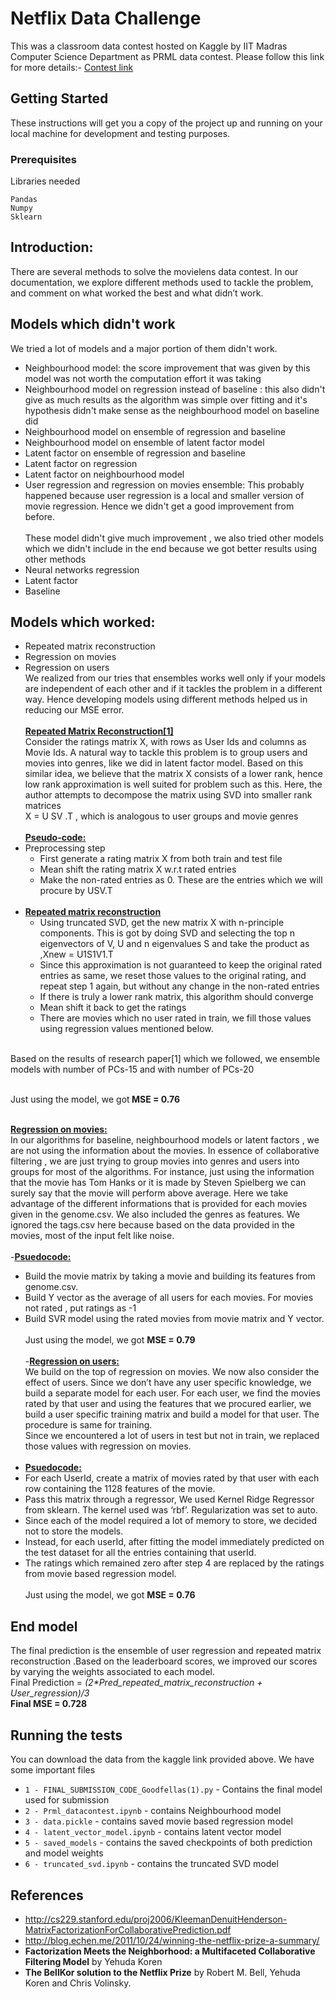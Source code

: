 # Netflix Data Challenge
This was a classroom data contest hosted on Kaggle by IIT Madras Computer Science Department as PRML data contest. Please follow this link for more details:- [Contest link](https://www.kaggle.com/c/prml19/data)
## Getting Started

These instructions will get you a copy of the project up and running on your local machine for development and testing purposes.

### Prerequisites

Libraries needed

```
Pandas
Numpy
Sklearn 
```
## Introduction:
There are several methods to solve the movielens data contest. In our documentation, we
explore different methods used to tackle the problem, and comment on what worked the best
and what didn’t work.
## Models which didn't work
We tried a lot of models and a major portion of them didn't work.
- Neighbourhood model: the score improvement that was given by this model was not
  worth the computation effort it was taking
- Neighbourhood model on regression instead of baseline : this also didn't give as much results as the algorithm was simple over fitting and it's hypothesis didn't make sense as the neighbourhood model on baseline did
- Neighbourhood model on ensemble of regression and baseline
- Neighbourhood model on ensemble of latent factor model
- Latent factor on ensemble of regression and baseline
- Latent factor on regression
- Latent factor on neighbourhood model
- User regression and regression on movies ensemble: This probably happened because user regression is a local and smaller    version of movie regression. Hence we didn't get a good improvement from before.<br><br>
These model didn't give much improvement , we also tried other models which we didn't include in the end because we got  better results using other methods
- Neural networks regression
- Latent factor
- Baseline
## Models which worked:
- Repeated matrix reconstruction
- Regression on movies
- Regression on users<br>
We realized from our tries that ensembles works well only if your models are independent of 
each other and if it tackles the problem in a different way. Hence developing models using
different methods helped us in reducing our MSE error.<br><br>
<u><b>Repeated Matrix Reconstruction[1]</b></u><br>
Consider the ratings matrix X, with rows as User Ids and columns as Movie Ids. A natural  way to
tackle this problem is to group users and movies into genres, like we did in latent factor model.
Based on this similar idea, we believe that the matrix X consists of a lower rank, hence low rank
approximation is well suited for problem such as this. Here, the author attempts to decompose
the matrix using SVD into smaller rank matrices<br>
X = U SV .T , which is analogous to user groups and movie genres<br><br>
<u><b>Pseudo-code:</b></u><br>
- Preprocessing step
  - First generate a rating matrix X from both train and test file
  - Mean shift the rating matrix X w.r.t rated entries
  - Make the non-rated entries as 0. These are the entries which we will procure by USV.T<br><br>
- <u><b>Repeated matrix reconstruction</b></u><br>
  - Using truncated SVD, get the new matrix X with n-principle components. This is
got by doing SVD and selecting the top n eigenvectors of V, U and n eigenvalues
S and take the product as ,Xnew = U1S1V1.T
  - Since this approximation is not guaranteed to keep the original rated entries as
same, we reset those values to the original rating, and repeat step 1 again, but
without any change in the non-rated entries
  - If there is truly a lower rank matrix, this algorithm should converge
  - Mean shift it back to get the ratings
  - There are movies which no user rated in train, we fill those values using
regression values mentioned below.<br><br>

Based on the results of research paper[1] which we followed, we ensemble models with number 
of PCs-15 and with number of PCs-20<br><br>

Just using the model, we got<b> MSE = 0.76</b> <br><br>

<b><u>Regression on movies:</u></b><br>
In our algorithms for baseline, neighbourhood models or latent factors , we are not using the
information about the movies. In essence of collaborative filtering , we are just trying to group
movies into genres and users into groups for most of the algorithms. For instance, just using the
information that the movie has Tom Hanks or it is made by Steven Spielberg we can surely say
that the movie will perform above average. Here we take advantage of the different informations
that is provided for each movies given in the genome.csv. We also included the genres as
features. We ignored the tags.csv here because based on the data provided in the movies, most
of the input felt like noise.<br><br>
-<b><u>Psuedocode:</u></b><br>
 - Build the movie matrix by taking a movie and building its features from
genome.csv.
 - Build Y vector as the average of all users for each movies. For movies not rated ,
put ratings as -1
 - Build SVR model using the rated movies from movie matrix and Y vector.<br><br>
Just using the model, we got​ <b>MSE = 0.79</b><br><br>
-<b><u>Regression on users:</u></b><br>
We build on the top of regression on movies. We now also consider the effect of users. Since
we don’t have any user specific knowledge, we build a separate model for each user. For each
user, we find the movies rated by that user and using the features that we procured earlier, we
build a user specific training matrix and build a model for that user. The procedure is same for
training.<br>
Since we encountered a lot of users in test but not in train, we replaced those values with
regression on movies.<br><br>
- <b><u>Psuedocode:</b></u><br>
 - For each UserId, create a matrix of movies rated by that user with each row
containing the 1128 features of the movie.
 - Pass this matrix through a regressor, We used Kernel Ridge Regressor from
sklearn. The kernel used was ‘rbf’. Regularization was set to auto.
 - Since each of the model required a lot of memory to store, we decided not to
store the models.
 - Instead, for each userId, after fitting the model immediately predicted on the test
dataset for all the entries containing that userId.
 - The ratings which remained zero after step 4 are replaced by the ratings from
movie based regression model.<br><br>
Just using the model, we got <b>MSE = 0.76</b><br>

## End model
The final prediction is the ensemble of user regression and repeated matrix reconstruction
.Based on the leaderboard scores, we improved our scores by varying the weights associated to
each model.<br>
Final Prediction = <i>(2*Pred_repeated_matrix_reconstruction + User_regression)/3</i><br>
<b>Final MSE = 0.728</b>
## Running the tests
You can download the data from the kaggle link provided above.
We have some important files
* `1 - FINAL_SUBMISSION_CODE_Goodfellas(1).py` - Contains the final model used for submission 
* `2 - Prml_datacontest.ipynb` - contains Neighbourhood model
* `3 - data.pickle` - contains saved movie based regression model
* `4 - latent_vector_model.ipynb` - contains latent vector model
* `5 - saved_models` - contains the saved checkpoints of both prediction and model weights
* `6 - truncated_svd.ipynb` - contains the truncated SVD model
## References
- http://cs229.stanford.edu/proj2006/KleemanDenuitHenderson-MatrixFactorizationForCollaborativePrediction.pdf
- http://blog.echen.me/2011/10/24/winning-the-netflix-prize-a-summary/
- <b>Factorization Meets the Neighborhood: a Multifaceted Collaborative Filtering
Model</b> by Yehuda Koren
- <b>The BellKor solution to the Netflix Prize</b> by Robert M. Bell, Yehuda Koren and Chris
Volinsky.


